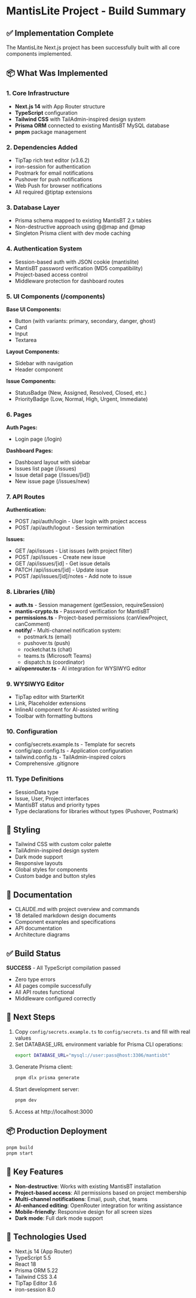 # MantisLite Project - Build Summary

## ✅ Implementation Complete

The MantisLite Next.js project has been successfully built with all core components implemented.

## 📦 What Was Implemented

### 1. Core Infrastructure
- **Next.js 14** with App Router structure
- **TypeScript** configuration
- **Tailwind CSS** with TailAdmin-inspired design system
- **Prisma ORM** connected to existing MantisBT MySQL database
- **pnpm** package management

### 2. Dependencies Added
- TipTap rich text editor (v3.6.2)
- iron-session for authentication
- Postmark for email notifications
- Pushover for push notifications  
- Web Push for browser notifications
- All required @tiptap extensions

### 3. Database Layer
- Prisma schema mapped to existing MantisBT 2.x tables
- Non-destructive approach using @@map and @map
- Singleton Prisma client with dev mode caching

### 4. Authentication System
- Session-based auth with JSON cookie (mantislite)
- MantisBT password verification (MD5 compatibility)
- Project-based access control
- Middleware protection for dashboard routes

### 5. UI Components (/components)
**Base UI Components:**
- Button (with variants: primary, secondary, danger, ghost)
- Card
- Input
- Textarea

**Layout Components:**
- Sidebar with navigation
- Header component

**Issue Components:**
- StatusBadge (New, Assigned, Resolved, Closed, etc.)
- PriorityBadge (Low, Normal, High, Urgent, Immediate)

### 6. Pages
**Auth Pages:**
- Login page (/login)

**Dashboard Pages:**
- Dashboard layout with sidebar
- Issues list page (/issues)
- Issue detail page (/issues/[id])
- New issue page (/issues/new)

### 7. API Routes
**Authentication:**
- POST /api/auth/login - User login with project access
- POST /api/auth/logout - Session termination

**Issues:**
- GET /api/issues - List issues (with project filter)
- POST /api/issues - Create new issue
- GET /api/issues/[id] - Get issue details
- PATCH /api/issues/[id] - Update issue
- POST /api/issues/[id]/notes - Add note to issue

### 8. Libraries (/lib)
- **auth.ts** - Session management (getSession, requireSession)
- **mantis-crypto.ts** - Password verification for MantisBT
- **permissions.ts** - Project-based permissions (canViewProject, canComment)
- **notify/** - Multi-channel notification system:
  - postmark.ts (email)
  - pushover.ts (push)
  - rocketchat.ts (chat)
  - teams.ts (Microsoft Teams)
  - dispatch.ts (coordinator)
- **ai/openrouter.ts** - AI integration for WYSIWYG editor

### 9. WYSIWYG Editor
- TipTap editor with StarterKit
- Link, Placeholder extensions
- InlineAI component for AI-assisted writing
- Toolbar with formatting buttons

### 10. Configuration
- config/secrets.example.ts - Template for secrets
- config/app.config.ts - Application configuration
- tailwind.config.ts - TailAdmin-inspired colors
- Comprehensive .gitignore

### 11. Type Definitions
- SessionData type
- Issue, User, Project interfaces
- MantisBT status and priority types
- Type declarations for libraries without types (Pushover, Postmark)

## 🎨 Styling
- Tailwind CSS with custom color palette
- TailAdmin-inspired design system
- Dark mode support
- Responsive layouts
- Global styles for components
- Custom badge and button styles

## 📝 Documentation
- CLAUDE.md with project overview and commands
- 18 detailed markdown design documents
- Component examples and specifications
- API documentation
- Architecture diagrams

## ✅ Build Status
**SUCCESS** - All TypeScript compilation passed
- Zero type errors
- All pages compile successfully
- All API routes functional
- Middleware configured correctly

## 🚀 Next Steps
1. Copy `config/secrets.example.ts` to `config/secrets.ts` and fill with real values
2. Set DATABASE_URL environment variable for Prisma CLI operations:
   ```bash
   export DATABASE_URL="mysql://user:pass@host:3306/mantisbt"
   ```
3. Generate Prisma client:
   ```bash
   pnpm dlx prisma generate
   ```
4. Start development server:
   ```bash
   pnpm dev
   ```
5. Access at http://localhost:3000

## 📦 Production Deployment
```bash
pnpm build
pnpm start
```

## 🔑 Key Features
- **Non-destructive**: Works with existing MantisBT installation
- **Project-based access**: All permissions based on project membership
- **Multi-channel notifications**: Email, push, chat, teams
- **AI-enhanced editing**: OpenRouter integration for writing assistance
- **Mobile-friendly**: Responsive design for all screen sizes
- **Dark mode**: Full dark mode support

## 🎯 Technologies Used
- Next.js 14 (App Router)
- TypeScript 5.5
- React 18
- Prisma ORM 5.22
- Tailwind CSS 3.4
- TipTap Editor 3.6
- iron-session 8.0
